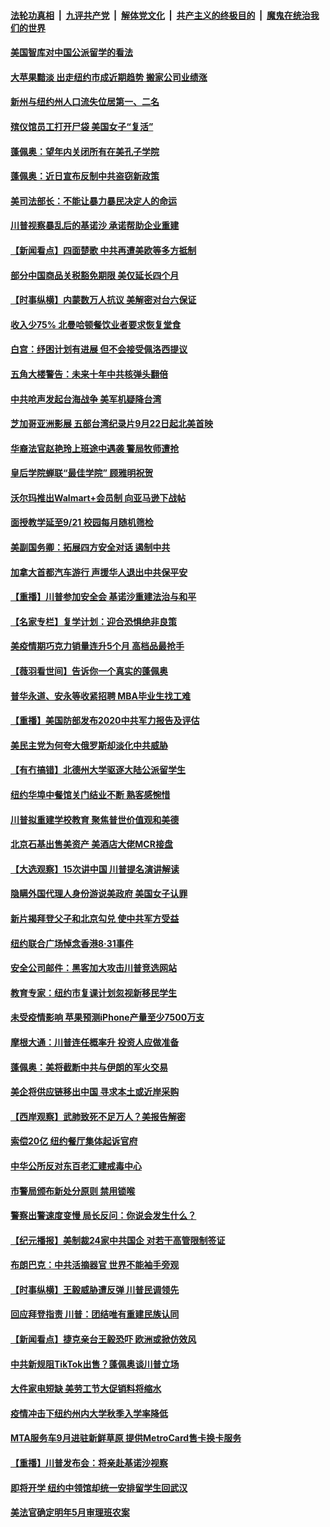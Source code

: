 

####  [法轮功真相](../../../../basic/blob/master/README.md?t=09021331) &nbsp;|&nbsp; [九评共产党](../../../../9ping.md/blob/master/README.md?t=09021331) &nbsp;|&nbsp; [解体党文化](../../../../jtdwh.md/blob/master/README.md?t=09021331)  &nbsp;|&nbsp; [共产主义的终极目的](../../../../gczydzjmd.md/blob/master/README.md?t=09021331) &nbsp;|&nbsp; [魔鬼在统治我们的世界](../../../../mgztzwmdsj.md/blob/master/README.md?t=09021331) 

#### [美国智库对中国公派留学的看法](../pages/nsc412/n12374282.md?t=09021331) 

#### [大苹果黯淡 出走纽约市成近期趋势 搬家公司业绩涨](../pages/nsc412/n12374286.md?t=09021331) 

#### [新州与纽约州人口流失位居第一、二名](../pages/nsc412/n12374328.md?t=09021331) 

#### [殡仪馆员工打开尸袋 美国女子“复活”](../pages/nsc412/n12374457.md?t=09021331) 

#### [蓬佩奥：望年内关闭所有在美孔子学院](../pages/nsc412/n12374234.md?t=09021331) 

#### [蓬佩奥：近日宣布反制中共盗窃新政策](../pages/nsc412/n12374116.md?t=09021331) 

#### [美司法部长：不能让暴力暴民决定人的命运](../pages/nsc412/n12374002.md?t=09021331) 

#### [川普视察暴乱后的基诺沙 承诺帮助企业重建](../pages/nsc412/n12374098.md?t=09021331) 

#### [【新闻看点】四面楚歌 中共再遭美欧等多方抵制](../pages/nsc412/n12373758.md?t=09021331) 

#### [部分中国商品关税豁免期限 美仅延长四个月](../pages/nsc412/n12373949.md?t=09021331) 

#### [【时事纵横】内蒙数万人抗议 美解密对台六保证](../pages/nsc412/n12373348.md?t=09021331) 

#### [收入少75% 北曼哈顿餐饮业者要求恢复堂食](../pages/nsc412/n12373897.md?t=09021331) 

#### [白宫：纾困计划有进展 但不会接受佩洛西提议](../pages/nsc412/n12373875.md?t=09021331) 

#### [五角大楼警告：未来十年中共核弹头翻倍](../pages/nsc412/n12373741.md?t=09021331) 

#### [中共呛声发起台海战争 美军机疑降台湾](../pages/nsc412/n12373757.md?t=09021331) 

#### [芝加哥亚洲影展 五部台湾纪录片9月22日起北美首映](../pages/nsc412/n12373812.md?t=09021331) 

#### [华裔法官赵艳玲上班途中遇袭 警局牧师遭抢](../pages/nsc412/n12373820.md?t=09021331) 

#### [皇后学院蝉联“最佳学院”  顾雅明祝贺](../pages/nsc412/n12373818.md?t=09021331) 

#### [沃尔玛推出Walmart+会员制 向亚马逊下战帖](../pages/nsc412/n12373719.md?t=09021331) 

#### [面授教学延至9/21 校园每月随机筛检](../pages/nsc412/n12373768.md?t=09021331) 

#### [美副国务卿：拓展四方安全对话 遏制中共](../pages/nsc412/n12373731.md?t=09021331) 

#### [加拿大首都汽车游行 声援华人退出中共保平安](../pages/nsc412/n12373586.md?t=09021331) 

#### [【重播】川普参加安全会 基诺沙重建法治与和平](../pages/nsc412/n12373514.md?t=09021331) 

#### [【名家专栏】复学计划：迎合恐惧绝非良策](../pages/nsc412/n12372729.md?t=09021331) 

#### [美疫情期巧克力销量连升5个月 高档品最抢手](../pages/nsc412/n12373613.md?t=09021331) 

#### [【薇羽看世间】告诉你一个真实的蓬佩奥](../pages/nsc412/n12373628.md?t=09021331) 

#### [普华永道、安永等收紧招聘 MBA毕业生找工难](../pages/nsc412/n12373253.md?t=09021331) 

#### [【重播】美国防部发布2020中共军力报告及评估](../pages/nsc412/n12373376.md?t=09021331) 

#### [美民主党为何夸大俄罗斯却淡化中共威胁](../pages/nsc412/n12373402.md?t=09021331) 

#### [【有冇搞错】北德州大学驱逐大陆公派留学生](../pages/nsc412/n12373380.md?t=09021331) 

#### [纽约华埠中餐馆关门结业不断 熟客感惋惜](../pages/nsc412/n12371861.md?t=09021331) 

#### [川普拟重建学校教育 聚焦普世价值观和美德](../pages/nsc412/n12373230.md?t=09021331) 

#### [北京石基出售美资产 美酒店大佬MCR接盘](../pages/nsc412/n12373034.md?t=09021331) 

#### [【大选观察】15次讲中国 川普提名演讲解读](../pages/nsc412/n12372041.md?t=09021331) 

#### [隐瞒外国代理人身份游说美政府 美国女子认罪](../pages/nsc412/n12372768.md?t=09021331) 

#### [新片揭拜登父子和北京勾兑 使中共军方受益](../pages/nsc412/n12373021.md?t=09021331) 

#### [纽约联合广场悼念香港8·31事件](../pages/nsc412/n12371399.md?t=09021331) 

#### [安全公司邮件：黑客加大攻击川普竞选网站](../pages/nsc412/n12372975.md?t=09021331) 

#### [教育专家：纽约市复课计划忽视新移民学生](../pages/nsc412/n12371853.md?t=09021331) 

#### [未受疫情影响 苹果预测iPhone产量至少7500万支](../pages/nsc412/n12372538.md?t=09021331) 

#### [摩根大通：川普连任概率升 投资人应做准备](../pages/nsc412/n12372430.md?t=09021331) 

#### [蓬佩奥：美将截断中共与伊朗的军火交易](../pages/nsc412/n12372436.md?t=09021331) 

#### [美企将供应链移出中国 寻求本土或近岸采购](../pages/nsc412/n12372107.md?t=09021331) 

#### [【西岸观察】武肺致死不足万人？美报告解密](../pages/nsc412/n12371765.md?t=09021331) 

#### [索偿20亿 纽约餐厅集体起诉官府](../pages/nsc412/n12371762.md?t=09021331) 

#### [中华公所反对东百老汇建戒毒中心](../pages/nsc412/n12371755.md?t=09021331) 

#### [市警局颁布新处分原则 禁用锁喉](../pages/nsc412/n12371745.md?t=09021331) 

#### [警察出警速度变慢 局长反问：你说会发生什么？](../pages/nsc412/n12371751.md?t=09021331) 

#### [【纪元播报】美制裁24家中共国企 对若干高管限制签证](../pages/nsc412/n12371895.md?t=09021331) 

#### [布朗巴克：中共活摘器官 世界不能袖手旁观](../pages/nsc412/n12371290.md?t=09021331) 

#### [【时事纵横】王毅威胁遭反弹 川普民调领先](../pages/nsc412/n12371068.md?t=09021331) 

#### [回应拜登指责 川普：团结唯有重建民族认同](../pages/nsc412/n12371509.md?t=09021331) 

#### [【新闻看点】捷克亲台王毅恐吓 欧洲或掀仿效风](../pages/nsc412/n12370992.md?t=09021331) 

#### [中共新规阻TikTok出售？蓬佩奥谈川普立场](../pages/nsc412/n12371094.md?t=09021331) 

#### [大件家电短缺 美劳工节大促销料将缩水](../pages/nsc412/n12371287.md?t=09021331) 

#### [疫情冲击下纽约州内大学秋季入学率降低](../pages/nsc412/n12371260.md?t=09021331) 

#### [MTA服务车9月进驻新鲜草原  提供MetroCard售卡换卡服务](../pages/nsc412/n12371263.md?t=09021331) 

#### [【重播】川普发布会：将亲赴基诺沙视察](../pages/nsc412/n12371025.md?t=09021331) 

#### [即将开学 纽约中领馆却统一安排留学生回武汉](../pages/nsc412/n12370925.md?t=09021331) 

#### [美法官确定明年5月审理班农案](../pages/nsc412/n12371074.md?t=09021331) 

